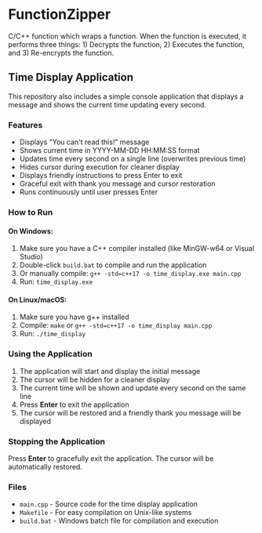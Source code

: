 # FunctionZipper
C/C++ function which wraps a function.  When the function is executed, it performs three things: 1) Decrypts the function, 2) Executes the function, and 3) Re-encrypts the function.

## Time Display Application

This repository also includes a simple console application that displays a message and shows the current time updating every second.

### Features
- Displays "You can't read this!" message
- Shows current time in YYYY-MM-DD HH:MM:SS format
- Updates time every second on a single line (overwrites previous time)
- Hides cursor during execution for cleaner display
- Displays friendly instructions to press Enter to exit
- Graceful exit with thank you message and cursor restoration
- Runs continuously until user presses Enter

### How to Run

#### On Windows:
1. Make sure you have a C++ compiler installed (like MinGW-w64 or Visual Studio)
2. Double-click `build.bat` to compile and run the application
3. Or manually compile: `g++ -std=c++17 -o time_display.exe main.cpp`
4. Run: `time_display.exe`

#### On Linux/macOS:
1. Make sure you have g++ installed
2. Compile: `make` or `g++ -std=c++17 -o time_display main.cpp`
3. Run: `./time_display`

### Using the Application
1. The application will start and display the initial message
2. The cursor will be hidden for a cleaner display
3. The current time will be shown and update every second on the same line
4. Press **Enter** to exit the application
5. The cursor will be restored and a friendly thank you message will be displayed

### Stopping the Application
Press **Enter** to gracefully exit the application. The cursor will be automatically restored.

### Files
- `main.cpp` - Source code for the time display application
- `Makefile` - For easy compilation on Unix-like systems
- `build.bat` - Windows batch file for compilation and execution
